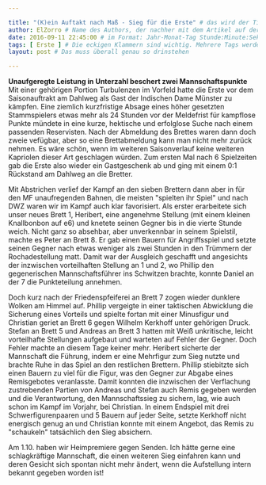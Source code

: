 ```yaml
---

title: "(K)ein Auftakt nach Maß - Sieg für die Erste" # das wird der Titel der Seite, am besten in Anführungszeichen (z.B. wenn er Sonderzeichen enthält)
author: ElZorro # Name des Authors, der nachher mit dem Artikel auf der Seite angezeigt wird; das ist unabhängig vom github-Benutzernamen
date: 2016-09-11 22:45:00 # im Format: Jahr-Monat-Tag Stunde:Minute:Sekunde, die Uhrzeit ist optional
tags: [ Erste ] # Die eckigen Klammern sind wichtig. Mehrere Tags werden durch Kommas separiert
layout: post # Das muss überall genau so drinstehen

---
```

**Unaufgeregte Leistung in Unterzahl beschert zwei Mannschaftspunkte**  
Mit einer gehörigen Portion Turbulenzen im Vorfeld hatte die Erste vor dem Saisonauftrakt am Dahlweg als Gast der Indischen Dame Münster zu kämpfen. Eine ziemlich kurzfristige Absage eines höher gesetzten Stammspielers etwas mehr als 24 Stunden vor der Meldefrist für kampflose Punkte mündete in eine kurze, hektische und erfolglose Suche nach einem passenden Reservisten. Nach der Abmeldung des Brettes waren dann doch zweie vefügbar, aber so eine Brettabmeldung kann man nicht mehr zurück nehmen. Es wäre schön, wenn im weiteren Saisonverlauf keine weiteren Kapriolen dieser Art geschlagen würden. Zum ersten Mal nach 6 Spielzeiten gab die Erste also wieder ein Gastgeschenk ab und ging mit einem 0:1 Rückstand am Dahlweg an die Bretter.
<!-- continue -->
Mit Abstrichen verlief der Kampf an den sieben Brettern dann aber in für den MF unaufregenden Bahnen, die meisten "spielten ihr Spiel" und nach DWZ waren wir im Kampf auch klar favorisiert. Als erster erarbeitete sich unser neues Brett 1, Heribert, eine angenehme Stellung (mit einem kleinen Knallbonbon auf e6) und knetete seinen Gegner bis in die vierte Stunde weich. Nicht ganz so absehbar, aber unverkennbar in seinem Spielstil, machte es Peter an Brett 8. Er gab einen Bauern für Angriffsspiel und setzte seinen Gegner nach etwas weniger als zwei Stunden in den Trümmern der Rochadestellung matt. Damit war der Ausgleich geschafft und angesichts der inzwischen vorteilhaften Stellung an 1 und 2, wo Phillip den gegenerischen Mannschaftsführer ins Schwitzen brachte, konnte Daniel an der 7 die Punkteteilung annehmen.

Doch kurz nach der Friedenspfeiferei an Brett 7 zogen wieder dunklere Wolken am Himmel auf. Phillip vergeigte in einer taktischen Abwicklung die Sicherung eines Vorteils und spielte fortan mit einer Minusfigur und Christian geriet an Brett 6 gegen Wilhelm Kerkhoff unter gehörigen Druck. Stefan an Brett 5 und Andreas an Brett 3 hatten mit Weiß unkritische, leicht vorteilhafte Stellungen aufgebaut und warteten auf Fehler der Gegner. Doch Fehler machte an diesem Tage keiner mehr. Heribert sicherte der Mannschaft die Führung, indem er eine Mehrfigur zum Sieg nutzte und brachte Ruhe in das Spiel an den restlichen Brettern. Phillip stiebitzte sich einen Bauern zu viel für die Figur, was den Gegner zur Abgabe eines Remisgebotes veranlasste. Damit konnten die inzwischen der Verflachung zustrebenden Partien von Andreas und Stefan auch Remis gegeben werden und die Verantwortung, den Mannschaftssieg zu sichern, lag, wie auch schon im Kampf im Vorjahr, bei Christian. In einem Endspiel mit drei Schwerfigurenpaaren und 5 Bauern auf jeder Seite, setzte Kerkhoff nicht energisch genug an und Christian konnte mit einem Angebot, das Remis zu "schaukeln" tatsächlich den Sieg absichern.

Am 1.10. haben wir Heimpremiere gegen Senden. Ich hätte gerne eine schlagkräftige Mannschaft, die einen weiteren Sieg einfahren kann und deren Gesicht sich spontan nicht mehr ändert, wenn die Aufstellung intern bekannt gegeben worden ist!
